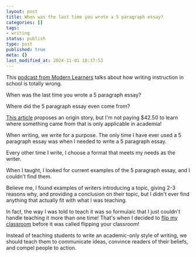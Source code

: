 ```yaml
---
layout: post
title: When was the last time you wrote a 5 paragraph essay?
categories: []
tags:
- writing
status: publish
type: post
published: true
meta: {}
last_modified_at: 2024-11-01 18:37:53
---
```


This 
[podcast from Modern Learners](https://overcast.fm/+IVb0LucHg&) talks about how writing instruction in school is totally wrong.

When was the last time you wrote a 5 paragraph essay?

Where did the 5 paragraph essay even come from?

[This article](https://www.tandfonline.com/doi/full/10.1080/07350198.2013.797877?scroll=top&needAccess=true) proposes an origin story, but I'm not paying $42.50 to learn where something came from that is only applicable in academia!

When writing, we write for a purpose. The only time I have ever used a 5 paragraph essay was when I needed to write a 5 paragraph essay.

Every other time I write, I choose a format that meets my needs as the writer.

When I taught, I looked for current examples of the 5 paragraph essay, and I couldn't find them.

Believe me, I found examples of writers introducing a topic, giving 2-3 reasons why, and providing a conclusion on their topic, but I didn't ever find anything that actually fit with what I was teaching.

In fact, the way I was told to teach it was so formulaic that I just couldn't handle teaching it more than one time! That's when I decided to 
[flip my classroom](https://www.youtube.com/user/MrJonesed) before it was called flipping your classroom!

Instead of teaching students to write an academic-only style of writing, we should teach them to communicate ideas, convince readers of their beliefs, and compel people to action.
